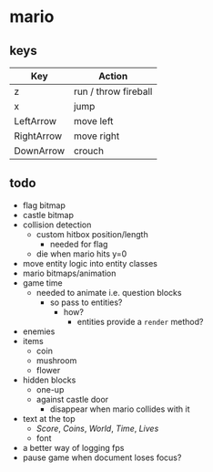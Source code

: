 # mario

## keys

| Key        | Action               |
| ---------- | -------------------- |
| z          | run / throw fireball |
| x          | jump                 |
| LeftArrow  | move left            |
| RightArrow | move right           |
| DownArrow  | crouch               |

## todo

- flag bitmap
- castle bitmap
- collision detection
  - custom hitbox position/length
    - needed for flag
  - die when mario hits y=0
- move entity logic into entity classes
- mario bitmaps/animation
- game time
  - needed to animate i.e. question blocks
    - so pass to entities?
      - how?
        - entities provide a `render` method?
- enemies
- items
  - coin
  - mushroom
  - flower
- hidden blocks
  - one-up
  - against castle door
    - disappear when mario collides with it
- text at the top
  - _Score_, _Coins_, _World_, _Time_, _Lives_
  - font
- a better way of logging fps
- pause game when document loses focus?
